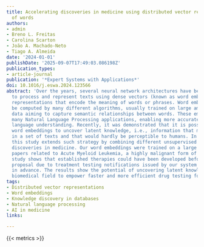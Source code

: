 ```yaml
---
title: Accelerating discoveries in medicine using distributed vector representations
  of words
authors:
- admin
- Breno L. Freitas
- Carolina Scarton
- João A. Machado-Neto
- Tiago A. Almeida
date: '2024-01-01'
publishDate: '2025-09-07T17:49:03.086198Z'
publication_types:
- article-journal
publication: '*Expert Systems with Applications*'
doi: 10.1016/j.eswa.2024.123566
abstract: 'Over the years, several neural network architectures have been proposed
  to process and represent texts using dense vectors (known as word embeddings): mathematical
  representations that encode the meaning of words or phrases. Word embeddings can
  be computed by many different algorithms, usually trained on large amounts of textual
  data aiming to capture semantic relationships between words. These embeddings revolutionized
  many Natural Language Processing applications, enabling more accurate and nuanced
  language understanding. Recently, it was demonstrated that it is possible to employ
  word embeddings to uncover latent knowledge, i.e., information that may be implicit
  in a set of texts and that would hardly be perceptible to humans. In this context,
  this study extends such strategy by combining different unsupervised models to accelerate
  discoveries in medicine. Our word embeddings were trained on a large corpus of medical
  papers related to Acute Myeloid Leukemia, a highly malignant form of cancer. Our
  study shows that established therapies could have been developed before their first
  proposal due to treatment testing notifications issued by our system up to 11 years
  in advance. The results show the potential of uncovering latent knowledge from the
  biomedical field to empower faster and more efficient drug testing for medical discoveries.'
tags:
- Distributed vector representations
- Word embeddings
- Knowledge discovery in databases
- Natural language processing
- AI in medicine
links:

---
```

{{< metrics >}}